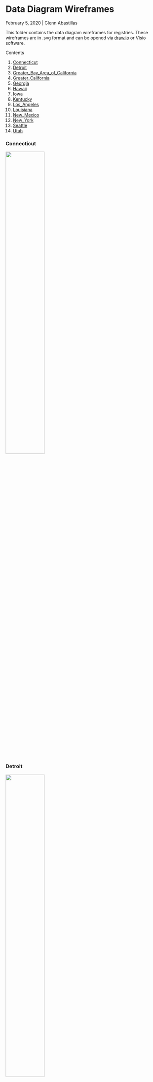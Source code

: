 # Data Diagram Wireframes
February 5, 2020 | Glenn Abastillas

This folder contains the data diagram wireframes for registries. These wireframes are in .svg format and can be opened via [draw.io](draw.io) or Visio software.

Contents
 1. [Connecticut](#Connecticut)
 1. [Detroit](#Detroit)
 1. [Greater_Bay_Area_of_California](#Greater_Bay_Area_of_California)
 1. [Greater_California](#Greater_California)
 1. [Georgia](#Georgia)
 1. [Hawaii](#Hawaii)
 1. [Iowa](#Iowa)
 1. [Kentucky](#Kentucky)
 1. [Los_Angeles](#Los_Angeles)
 1. [Louisiana](#Louisiana)
 1. [New_Mexico](#New_Mexico)
 1. [New_York](#New_York)
 1. [Seattle](#Seattle)
 1. [Utah](#Utah)

### Connecticut <a id="Connecticut"></a>
<img src="Connecticut.svg?sanitize=True" width="50%" />

### Detroit <a id="Detroit"></a>
<img src="Detroit.svg?sanitize=True" width="50%" />

### Georgia <a id="Georgia"></a>
<img src="Georgia.svg?sanitize=True" width="50%" />

### Greater_Bay_Area_of_California <a id="Greater_Bay_Area_of_California"></a>
<img src="Greater_Bay_Area_of_California.svg?sanitize=True" width="50%" />

### Greater_California <a id="Greater_California"></a>
<img src="Greater_California.svg?sanitize=True" width="50%" />

### Hawaii <a id="Hawaii"></a>
<img src="Hawaii.svg?sanitize=True" width="50%" />

### Iowa <a id="Iowa"></a>
<img src="Iowa.svg?sanitize=True" width="50%" />

### Kentucky <a id="Kentucky"></a>
<img src="Kentucky.svg?sanitize=True" width="50%" />

### Los_Angeles <a id="Los_Angeles"></a>
<img src="Los_Angeles.svg?sanitize=True" width="50%" />

### Louisiana <a id="Louisiana"></a>
<img src="Louisiana.svg?sanitize=True" width="50%" />

### New_Mexico <a id="New_Mexico"></a>
<img src="New_Mexico.svg?sanitize=True" width="50%" />

### New_York <a id="New_York"></a>
<img src="New_York.svg?sanitize=True" width="50%" />

### Seattle <a id="Seattle"></a>
<img src="Seattle.svg?sanitize=True" width="50%" />

### Utah <a id="Utah"></a>
<img src="Utah.svg?sanitize=True" width="50%" />